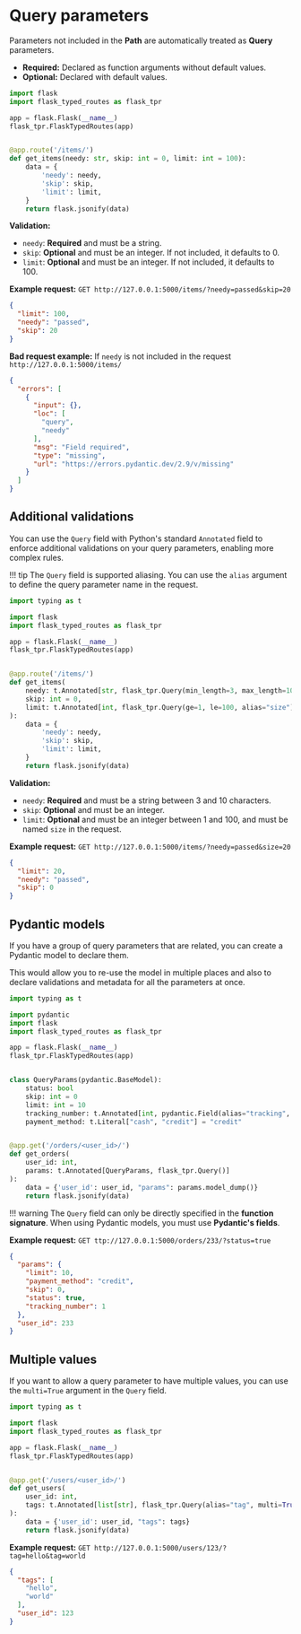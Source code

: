 # Query parameters

Parameters not included in the **Path** are automatically treated as **Query** parameters.

- **Required:** Declared as function arguments without default values.
- **Optional:** Declared with default values.

```python
import flask
import flask_typed_routes as flask_tpr

app = flask.Flask(__name__)
flask_tpr.FlaskTypedRoutes(app)


@app.route('/items/')
def get_items(needy: str, skip: int = 0, limit: int = 100):
    data = {
        'needy': needy,
        'skip': skip,
        'limit': limit,
    }
    return flask.jsonify(data)
```

**Validation:**

- `needy`: **Required** and must be a string.
- `skip`: **Optional** and must be an integer. If not included, it defaults to 0.
- `limit`: **Optional** and must be an integer. If not included, it defaults to 100.


**Example request:** `GET http://127.0.0.1:5000/items/?needy=passed&skip=20`

```json
{
  "limit": 100,
  "needy": "passed",
  "skip": 20
}
```

**Bad request example:** If `needy` is not included in the request `http://127.0.0.1:5000/items/`

```json
{
  "errors": [
    {
      "input": {},
      "loc": [
        "query",
        "needy"
      ],
      "msg": "Field required",
      "type": "missing",
      "url": "https://errors.pydantic.dev/2.9/v/missing"
    }
  ]
}
```

## Additional validations

You can use the `Query` field with Python's standard `Annotated` field to enforce additional validations on your
query parameters, enabling more complex rules.

!!! tip
    The `Query` field is supported aliasing. You can use the `alias` argument to define 
    the query parameter name in the request.

```python
import typing as t

import flask
import flask_typed_routes as flask_tpr

app = flask.Flask(__name__)
flask_tpr.FlaskTypedRoutes(app)


@app.route('/items/')
def get_items(
    needy: t.Annotated[str, flask_tpr.Query(min_length=3, max_length=10)],
    skip: int = 0,
    limit: t.Annotated[int, flask_tpr.Query(ge=1, le=100, alias="size")] = 100,
):
    data = {
        'needy': needy,
        'skip': skip,
        'limit': limit,
    }
    return flask.jsonify(data)
```

**Validation:**

- `needy`: **Required** and must be a string between 3 and 10 characters.
- `skip`: **Optional** and must be an integer.
- `limit`: **Optional** and must be an integer between 1 and 100, and must be named `size` in the request.

**Example request:** `GET http://127.0.0.1:5000/items/?needy=passed&size=20`

```json
{
  "limit": 20,
  "needy": "passed",
  "skip": 0
}
```

## Pydantic models

If you have a group of query parameters that are related, you can create a Pydantic model to declare them.

This would allow you to re-use the model in multiple places and also to declare validations and metadata for all the
parameters at once.

```python
import typing as t

import pydantic
import flask
import flask_typed_routes as flask_tpr

app = flask.Flask(__name__)
flask_tpr.FlaskTypedRoutes(app)


class QueryParams(pydantic.BaseModel):
    status: bool
    skip: int = 0
    limit: int = 10
    tracking_number: t.Annotated[int, pydantic.Field(alias="tracking", le=3)] = 1
    payment_method: t.Literal["cash", "credit"] = "credit"


@app.get('/orders/<user_id>/')
def get_orders(
    user_id: int,
    params: t.Annotated[QueryParams, flask_tpr.Query()]
):
    data = {'user_id': user_id, "params": params.model_dump()}
    return flask.jsonify(data)
```

!!! warning
    The `Query` field can only be directly specified in the **function signature**.
    When using Pydantic models, you must use **Pydantic's fields**.

**Example request:** `GET ttp://127.0.0.1:5000/orders/233/?status=true`

```json
{
  "params": {
    "limit": 10,
    "payment_method": "credit",
    "skip": 0,
    "status": true,
    "tracking_number": 1
  },
  "user_id": 233
}
```

## Multiple values

If you want to allow a query parameter to have multiple values, you can use the `multi=True` argument in the `Query`
field.

```python
import typing as t

import flask
import flask_typed_routes as flask_tpr

app = flask.Flask(__name__)
flask_tpr.FlaskTypedRoutes(app)


@app.get('/users/<user_id>/')
def get_users(
    user_id: int,
    tags: t.Annotated[list[str], flask_tpr.Query(alias="tag", multi=True)] = (),
):
    data = {'user_id': user_id, "tags": tags}
    return flask.jsonify(data)
```

**Example request:** `GET http://127.0.0.1:5000/users/123/?tag=hello&tag=world`

```json
{
  "tags": [
    "hello",
    "world"
  ],
  "user_id": 123
}
```